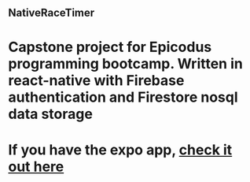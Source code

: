 ## NativeRaceTimer

# Capstone project for Epicodus programming bootcamp. Written in react-native with Firebase authentication and Firestore nosql data storage
# If you have the expo app, [check it out here](https://expo.io/@neilbateman/nativeracetimer)
